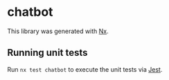 # chatbot

This library was generated with [Nx](https://nx.dev).

## Running unit tests

Run `nx test chatbot` to execute the unit tests via [Jest](https://jestjs.io).
